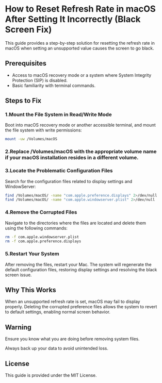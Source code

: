 # How to Reset Refresh Rate in macOS After Setting It Incorrectly (Black Screen Fix)

This guide provides a step-by-step solution for resetting the refresh rate in macOS when setting an unsupported value causes the screen to go black.

## Prerequisites

- Access to macOS recovery mode or a system where System Integrity Protection (SIP) is disabled.
- Basic familiarity with terminal commands.

## Steps to Fix

### 1.Mount the File System in Read/Write Mode
Boot into macOS recovery mode or another accessible terminal, and mount the file system with write permissions:
```bash
mount -uw /Volumes/macOS
```
### 2.Replace /Volumes/macOS with the appropriate volume name if your macOS installation resides in a different volume.

### 3.Locate the Problematic Configuration Files
Search for the configuration files related to display settings and WindowServer:
```bash
find /Volumes/macOS/ -name "com.apple.preference.displays" 2>/dev/null
find /Volumes/macOS/ -name "com.apple.windowserver.plist" 2>/dev/null
```
### 4.Remove the Corrupted Files
Navigate to the directories where the files are located and delete them using the following commands:
```bash
rm -f com.apple.windowserver.plist
rm -f com.apple.preference.displays
```
### 5.Restart Your System
After removing the files, restart your Mac. The system will regenerate the default configuration files, restoring display settings and resolving the black screen issue.

## Why This Works

When an unsupported refresh rate is set, macOS may fail to display properly. Deleting the corrupted preference files allows the system to revert to default settings, enabling normal screen behavior.

## Warning

Ensure you know what you are doing before removing system files.

Always back up your data to avoid unintended loss.

## License

This guide is provided under the MIT License.

